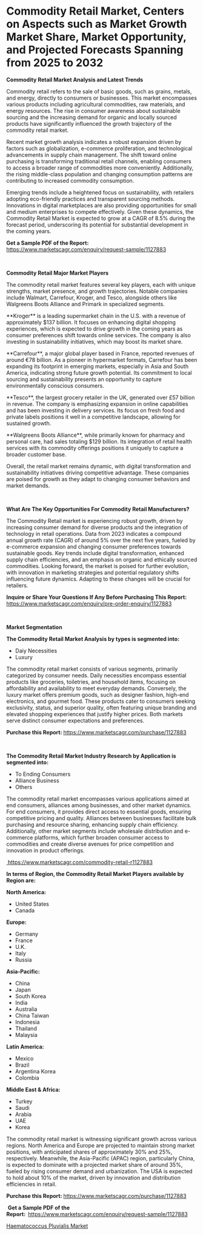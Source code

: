 <p><h1>Commodity Retail Market, Centers on Aspects such as Market Growth Market Share, Market Opportunity, and Projected Forecasts Spanning from 2025 to 2032</h1></p><p><strong>Commodity Retail Market Analysis and Latest Trends</strong></p>
<p><p>Commodity retail refers to the sale of basic goods, such as grains, metals, and energy, directly to consumers or businesses. This market encompasses various products including agricultural commodities, raw materials, and energy resources. The rise in consumer awareness about sustainable sourcing and the increasing demand for organic and locally sourced products have significantly influenced the growth trajectory of the commodity retail market.</p><p>Recent market growth analysis indicates a robust expansion driven by factors such as globalization, e-commerce proliferation, and technological advancements in supply chain management. The shift toward online purchasing is transforming traditional retail channels, enabling consumers to access a broader range of commodities more conveniently. Additionally, the rising middle-class population and changing consumption patterns are contributing to increased commodity consumption.</p><p>Emerging trends include a heightened focus on sustainability, with retailers adopting eco-friendly practices and transparent sourcing methods. Innovations in digital marketplaces are also providing opportunities for small and medium enterprises to compete effectively. Given these dynamics, the Commodity Retail Market is expected to grow at a CAGR of 8.5% during the forecast period, underscoring its potential for substantial development in the coming years.</p></p>
<p><strong>Get a Sample PDF of the Report:&nbsp;</strong> <a href="https://www.marketscagr.com/enquiry/request-sample/1127883?utm_campaign=3263&utm_medium=2&utm_source=Github&utm_content=ia&utm_term=06032025&utm_id=commodity-retail">https://www.marketscagr.com/enquiry/request-sample/1127883</a></p>
<p>&nbsp;</p>
<p><strong>Commodity Retail Major Market Players</strong></p>
<p><p>The commodity retail market features several key players, each with unique strengths, market presence, and growth trajectories. Notable companies include Walmart, Carrefour, Kroger, and Tesco, alongside others like Walgreens Boots Alliance and Primark in specialized segments.</p><p>**Kroger** is a leading supermarket chain in the U.S. with a revenue of approximately $137 billion. It focuses on enhancing digital shopping experiences, which is expected to drive growth in the coming years as consumer preferences shift towards online services. The company is also investing in sustainability initiatives, which may boost its market share.</p><p>**Carrefour**, a major global player based in France, reported revenues of around €78 billion. As a pioneer in hypermarket formats, Carrefour has been expanding its footprint in emerging markets, especially in Asia and South America, indicating strong future growth potential. Its commitment to local sourcing and sustainability presents an opportunity to capture environmentally conscious consumers.</p><p>**Tesco**, the largest grocery retailer in the UK, generated over £57 billion in revenue. The company is emphasizing expansion in online capabilities and has been investing in delivery services. Its focus on fresh food and private labels positions it well in a competitive landscape, allowing for sustained growth.</p><p>**Walgreens Boots Alliance**, while primarily known for pharmacy and personal care, had sales totaling $129 billion. Its integration of retail health services with its commodity offerings positions it uniquely to capture a broader customer base.</p><p>Overall, the retail market remains dynamic, with digital transformation and sustainability initiatives driving competitive advantage. These companies are poised for growth as they adapt to changing consumer behaviors and market demands.</p></p>
<p>&nbsp;</p>
<p><strong>What Are The Key Opportunities For Commodity Retail Manufacturers?</strong></p>
<p><p>The Commodity Retail market is experiencing robust growth, driven by increasing consumer demand for diverse products and the integration of technology in retail operations. Data from 2023 indicates a compound annual growth rate (CAGR) of around 5% over the next five years, fueled by e-commerce expansion and changing consumer preferences towards sustainable goods. Key trends include digital transformation, enhanced supply chain efficiencies, and an emphasis on organic and ethically sourced commodities. Looking forward, the market is poised for further evolution, with innovation in marketing strategies and potential regulatory shifts influencing future dynamics. Adapting to these changes will be crucial for retailers.</p></p>
<p><strong>Inquire or Share Your Questions If Any Before Purchasing This Report:</strong> <a href="https://www.marketscagr.com/enquiry/pre-order-enquiry/1127883?utm_campaign=3263&utm_medium=2&utm_source=Github&utm_content=ia&utm_term=06032025&utm_id=commodity-retail">https://www.marketscagr.com/enquiry/pre-order-enquiry/1127883</a></p>
<p>&nbsp;</p>
<p><strong>Market Segmentation</strong></p>
<p><strong>The Commodity Retail Market Analysis by types is segmented into:</strong></p>
<p><ul><li>Daiy Necessities</li><li>Luxury</li></ul></p>
<p><p>The commodity retail market consists of various segments, primarily categorized by consumer needs. Daily necessities encompass essential products like groceries, toiletries, and household items, focusing on affordability and availability to meet everyday demands. Conversely, the luxury market offers premium goods, such as designer fashion, high-end electronics, and gourmet food. These products cater to consumers seeking exclusivity, status, and superior quality, often featuring unique branding and elevated shopping experiences that justify higher prices. Both markets serve distinct consumer expectations and preferences.</p></p>
<p><strong>Purchase this Report:&nbsp;</strong><a href="https://www.marketscagr.com/purchase/1127883?utm_campaign=3263&utm_medium=2&utm_source=Github&utm_content=ia&utm_term=06032025&utm_id=commodity-retail">https://www.marketscagr.com/purchase/1127883</a></p>
<p>&nbsp;</p>
<p><strong>The Commodity Retail Market Industry Research by Application is segmented into:</strong></p>
<p><ul><li>To Ending Consumers</li><li>Alliance Business</li><li>Others</li></ul></p>
<p><p>The commodity retail market encompasses various applications aimed at end consumers, alliances among businesses, and other market dynamics. For end consumers, it provides direct access to essential goods, ensuring competitive pricing and quality. Alliances between businesses facilitate bulk purchasing and resource sharing, enhancing supply chain efficiency. Additionally, other market segments include wholesale distribution and e-commerce platforms, which further broaden consumer access to commodities and create diverse avenues for price competition and innovation in product offerings.</p></p>
<p><a href="https://www.marketscagr.com/commodity-retail-r1127883?utm_campaign=3263&utm_medium=2&utm_source=Github&utm_content=ia&utm_term=06032025&utm_id=commodity-retail">&nbsp;https://www.marketscagr.com/commodity-retail-r1127883</a></p>
<p><strong>In terms of Region, the Commodity Retail Market Players available by Region are:</strong></p>
<p>
    <p> <strong> North America: </strong>
        <ul>
            <li>United States</li>
            <li>Canada</li>
        </ul>
        </p> 
    <p> <strong> Europe: </strong>
        <ul>
            <li>Germany</li>
            <li>France</li>
            <li>U.K.</li>
            <li>Italy</li>
            <li>Russia</li>
        </ul>
        </p> 
    <p> <strong> Asia-Pacific: </strong>
        <ul>
            <li>China</li>
            <li>Japan</li>
            <li>South Korea</li>
            <li>India</li>
            <li>Australia</li>
            <li>China Taiwan</li>
            <li>Indonesia</li>
            <li>Thailand</li>
            <li>Malaysia</li>
        </ul>
        </p> 
    <p> <strong> Latin America: </strong>
        <ul>
            <li>Mexico</li>
            <li>Brazil</li>
            <li>Argentina Korea</li>
            <li>Colombia</li>
        </ul>
        </p> 
    <p> <strong> Middle East & Africa: </strong>
        <ul>
            <li>Turkey</li>
            <li>Saudi</li>
            <li>Arabia</li>
            <li>UAE</li>
            <li>Korea</li>
        </ul>
    </p>
    </p>
<p><p>The commodity retail market is witnessing significant growth across various regions. North America and Europe are projected to maintain strong market positions, with anticipated shares of approximately 30% and 25%, respectively. Meanwhile, the Asia-Pacific (APAC) region, particularly China, is expected to dominate with a projected market share of around 35%, fueled by rising consumer demand and urbanization. The USA is expected to hold about 10% of the market, driven by innovation and distribution efficiencies in retail.</p></p>
<p><strong>Purchase this Report: </strong><a href="https://www.marketscagr.com/purchase/1127883?utm_campaign=3263&utm_medium=2&utm_source=Github&utm_content=ia&utm_term=06032025&utm_id=commodity-retail">https://www.marketscagr.com/purchase/1127883</a></p>
<p>&nbsp;<strong>Get a Sample PDF of the Report:&nbsp;&nbsp;</strong><a href="https://www.marketscagr.com/enquiry/request-sample/1127883?utm_campaign=3263&utm_medium=2&utm_source=Github&utm_content=ia&utm_term=06032025&utm_id=commodity-retail">https://www.marketscagr.com/enquiry/request-sample/1127883</a></p>
<p><strong></strong></p>
<p><p><a href="https://github.com/celpabembes/Market-Research-Report-List-1/blob/main/haematococcus-pluvialis-market.md?utm_campaign=3263&utm_medium=2&utm_source=Github&utm_content=ia&utm_term=06032025&utm_id=commodity-retail">Haematococcus Pluvialis Market</a></p></p>